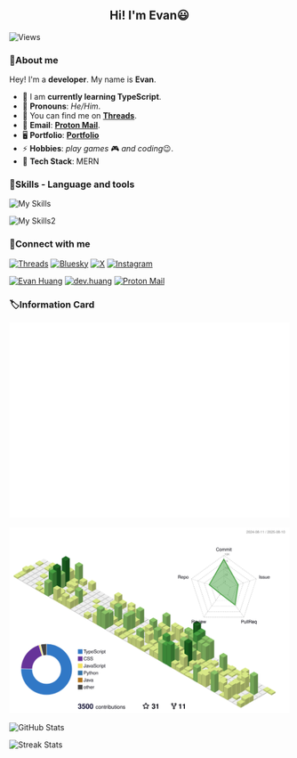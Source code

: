 <h2 align="center">Hi! I'm Evan😃</h2>

<!--Keep Old Username-->
![Views](https://count.getloli.com/get/@Dev-Huang1.github.readme)

### 👋About me

Hey! I'm a **developer**. My name is **Evan**.
- 🌱 I am **currently learning TypeScript**.
- 🤗 **Pronouns**: *He/Him*.
- 💬 You can find me on [**Threads**](https://threads.com/@evan.tech).
- 📧 **Email**: [**Proton Mail**](mailto:evan.huang000@proton.me).
- 🖥️ **Portfolio**: [**Portfolio**](https://e.xyehr.cn)
- ⚡ **Hobbies**: *play games* 🎮 *and coding*😉.
- 🧩 **Tech Stack**: MERN

### 🔧Skills - Language and tools

![My Skills](https://skills-icons.vercel.app/api/icons?i=nextjs,react,typescript,javascript,tailwindcss,nodejs,python,shadcnui,supabase)

![My Skills2](https://skills-icons.vercel.app/api/icons?i=postgresql,github,vercel,linux,ubuntu,debian,npm,cloudflare,canva)

### 📌Connect with me

<p align="left">
  <a href="https://threads.net/@evan.tech" target="blank"><img src="https://skills-icons.vercel.app/api/icons?i=threads" height="30" width="40" alt="Threads"></a>
  <a href="https://bsky.app/profile/e.xyehr.cn" target="blank"><img src="https://upload.wikimedia.org/wikipedia/commons/7/7a/Bluesky_Logo.svg" height="30" width="37" alt="Bluesky"></a>
<a href="https://x.com/EvanTechDev" target="blank"><img src="https://skills-icons.vercel.app/api/icons?i=x" height="30" width="40" alt="X"></a>
<a href="https://instagram.com/evan.tech" target="blank"><img src="https://upload.wikimedia.org/wikipedia/commons/9/95/Instagram_logo_2022.svg" height="30" width="40" alt="Instagram"></a>
</p>

<p align="left">
<a href="https://t.me/@EvanTechDev" target="blank"><img src="https://upload.wikimedia.org/wikipedia/commons/8/83/Telegram_2019_Logo.svg" height="30" width="40" alt="Evan Huang"></a>
  <a href="https://discord.com/invite/xCeAQ3RS" target="blank"><img src="https://cdn.xyehr.cn/images/svg/discord.svg" height="30" width="40" alt="dev.huang"></a>
  <a href="mailto:evan.huang000@proton.me" target="blank"><img src="https://cdn.xyehr.cn/images/svg/Proton-Mail.svg" height="30" width="40" alt="Proton Mail"></a>
</p>


### 🏷Information Card
![Info](m.svg)

![History](/profile-3d-contrib/profile-green-animate.svg)

![GitHub Stats](https://github-readme-stats.vercel.app/api?username=EvanTechDev&show_icons=true&hide_title=false&hide_border=true&theme=auto/)

![Streak Stats](https://github-readme-streak-stats.herokuapp.com/?user=EvanTechDev)

<!--Thanks for watching😄-->
